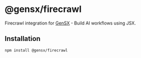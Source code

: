 # @gensx/firecrawl

Firecrawl integration for [GenSX](https://github.com/gensx-inc/gensx) - Build AI workflows using JSX.

## Installation

```bash
npm install @gensx/firecrawl
```
